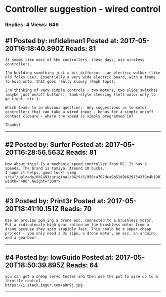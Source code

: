 # Controller suggestion - wired control

### Replies: 4 Views: 646

## \#1 Posted by: mfidelman1 Posted at: 2017-05-20T16:18:40.890Z Reads: 81

```
It seems like most of the controllers, these days, use wireless controllers.

I'm building something just a bit different - an electric walker (like old folks use). Essentially a very wide electric board, with a frame to hold onto, that goes really slowly (4mph tops).

I'm thinking of very simple controls - two motors, two slide switches (maybe just on/off buttons), tank-style steering (left motor only to go right, etc.).  

Which leads to an obvious question:  Any suggestions as to motor controllers that can take a wired input - bonus for a simple on/off contact closure - where the speed is simply programmed in?

Thanks!
```

---
## \#2 Posted by: Surfer Posted at: 2017-05-20T16:28:56.563Z Reads: 81

```
How about this? Is a mechanic speed controller from RC. It has 3 speeds. The brand is tamiya. Around 10 bucks.
I hope it helps, good luck!!<img src="/uploads/db1493/original/3X/9/5/950ca707dca9b51d9b6297843f9e4b198133f306.jpg" width="400" height="300">
```

---
## \#3 Posted by: Print3r Posted at: 2017-05-20T18:41:10.151Z Reads: 70

```
Use an arduino ppm_ing a drone esc, connected to a brushless motor. Put a ridiculously high gear ration on the brushless motor from a drone because they spin stupidly fast. This could be a super cheap project - you only need a 3s lipo, a drone motor, an esc, an arduino and a gearbox!
```

---
## \#4 Posted by: lowGuido Posted at: 2017-05-20T18:50:39.895Z Reads: 64

```
you can get a cheap servo tester and then use the pot to wire up to a throttle control.
https://i.stack.imgur.com/aRn9j.jpg
```

---
